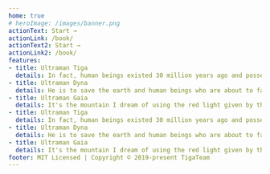 ```yaml
---
home: true
# heroImage: /images/banner.png
actionText: Start →
actionLink: /book/
actionText2: Start →
actionLink2: /book/
features:
- title: Ultraman Tiga
  details: In fact, human beings existed 30 million years ago and possessed high technology, which is called super ancient times. Dija Altman was a super ancient giant of light who came to the earth from Orion 30 million years ago. However, after he came to the earth, he degenerated into a dark giant for unknown reasons. After eliminating the monster, dark diga and his three dark companions defeated all the giants to dominate the super ancient world. However, under the persuasion of the earth defense team leader Youlian (also translated as youshalei), the leader of the earth defense team at that time, suggested that the dark would become a dark giant Degas abandoned the secret and took away the power of light from his three dark companions, and sealed the three dark giants into the warriors of light.
- title: Ultraman Dyna
  details: He is to save the earth and human beings who are about to face a new era of new fields. He integrates the new giant of light in the universe with the flying bird letter of super guts. He transforms himself with the help of flash sword, and has the same body posture and the same ability of shape change as dija Altman. Dana Altman and birdsong are completely one entity. The giant of light appeared after Degas, and the specific birthplace is unknown.
- title: Ultraman Gaia
  details: It's the mountain I dream of using the red light given by the earth's earth to transform into the earth like red giant Gaia Altman. Undoubtedly, Gaia is the representation of my dream. Therefore, his character is as kind and gentle as "my dream", and he is an aut warrior with rich skills.
- title: Ultraman Tiga
  details: In fact, human beings existed 30 million years ago and possessed high technology, which is called super ancient times. Dija Altman was a super ancient giant of light who came to the earth from Orion 30 million years ago. However, after he came to the earth, he degenerated into a dark giant for unknown reasons. After eliminating the monster, dark diga and his three dark companions defeated all the giants to dominate the super ancient world. However, under the persuasion of the earth defense team leader Youlian (also translated as youshalei), the leader of the earth defense team at that time, suggested that the dark would become a dark giant Degas abandoned the secret and took away the power of light from his three dark companions, and sealed the three dark giants into the warriors of light.
- title: Ultraman Dyna
  details: He is to save the earth and human beings who are about to face a new era of new fields. He integrates the new giant of light in the universe with the flying bird letter of super guts. He transforms himself with the help of flash sword, and has the same body posture and the same ability of shape change as dija Altman. Dana Altman and birdsong are completely one entity. The giant of light appeared after Degas, and the specific birthplace is unknown.
- title: Ultraman Gaia
  details: It's the mountain I dream of using the red light given by the earth's earth to transform into the earth like red giant Gaia Altman. Undoubtedly, Gaia is the representation of my dream. Therefore, his character is as kind and gentle as "my dream", and he is an aut warrior with rich skills.
footer: MIT Licensed | Copyright © 2019-present TigaTeam
---
```

<!-- # README
A vuepress template

::: tip
This is a tip
:::

::: warning
This is a warning
:::

::: danger
This is a dangerous warning
::: -->